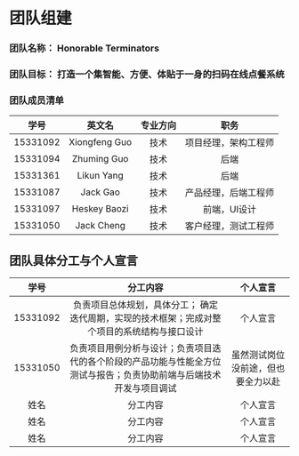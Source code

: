 # 团队组建

### 团队名称： Honorable Terminators

### 团队目标： 打造一个集智能、方便、体贴于一身的扫码在线点餐系统

### 团队成员清单

|   学号   |    英文名     | 专业方向 |         职务         |
| :------: | :-----------: | :------: | :------------------: |
| 15331092 | Xiongfeng Guo |   技术   | 项目经理，架构工程师 |
| 15331094 |  Zhuming Guo  |   技术   |         后端         |
| 15331361 |  Likun Yang   |   技术   |         后端         |
| 15331087 |   Jack Gao    |   技术   | 产品经理，后端工程师 |
| 15331097 | Heskey Baozi  |   技术   |     前端，UI设计     |
| 15331050 |  Jack Cheng   |   技术   | 客户经理，测试工程师 |


## 团队具体分工与个人宣言

| 学号 | 分工内容 | 个人宣言
| :-: | :-: | :-: |
| 15331092 | 负责项目总体规划，具体分工； 确定迭代周期，实现的技术框架；完成对整个项目的系统结构与接口设计 | 个人宣言 |
| 15331050 | 负责项目用例分析与设计；负责项目迭代的各个阶段的产品功能与性能全方位测试与报告；负责协助前端与后端技术开发与项目调试 | 虽然测试岗位没前途，但也要全力以赴 |
| 姓名 | 分工内容 | 个人宣言 |
| 姓名 | 分工内容 | 个人宣言 |
| 姓名 | 分工内容 | 个人宣言 |
